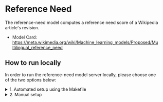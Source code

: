 # Reference Need

The reference-need model computes a reference need score of a Wikipedia article's revision.

* Model Card: https://meta.wikimedia.org/wiki/Machine_learning_models/Proposed/Multilingual_reference_need

## How to run locally

In order to run the reference-need model server locally, please choose one of the two options below:

<details>
<summary>1. Automated setup using the Makefile</summary>

### 1.1. Build
In the first terminal run:
```console
make reference-need
```
This build process will: set up a Python venv, install dependencies, download the model, and run the server.

### 1.2. Query
On the second terminal query the isvc using:
```console
curl -s localhost:8080/v1/models/reference-need:predict -X POST -d '{"rev_id": 1242378206, "lang": "en"}' -i -H "Content-type: application/json"
```

### 1.3. Remove
If you would like to remove the setup run:
```console
MODEL_TYPE=reference-need make clean
```
</details>
<details>
<summary>2. Manual setup</summary>

### 2.1. Build Python venv and install dependencies
First add the top level directory of the repo to the PYTHONPATH:
```console
export PYTHONPATH=$PYTHONPATH:.
```

Create a virtual environment and install the dependencies using:
```console
python -m venv .venv
source .venv/bin/activate
pip install -r src/models/reference_need/model_server/requirements.txt
```

### 2.2. Download the model
Download the `model.pkl` from the link below and place it in the same directory named PATH_TO_MODEL_DIR.
https://analytics.wikimedia.org/published/wmf-ml-models/reference-quality/reference-need/

### 2.3. Run the server
We can run the server locally with:
```console
MODEL_PATH=<PATH_TO_MODEL_DIR/model.pkl> MODEL_NAME=reference-need python src/models/reference_need/model_server/model.py
```

On a separate terminal we can make a request to the server with:
```console
curl localhost:8080/v1/models/reference-need:predict -X POST -d '{"rev_id": 1242378206, "lang": "en"}' -H "Content-type: application/json"
```
</details>
